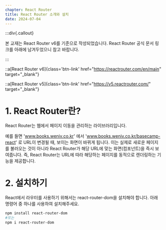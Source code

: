```yaml
---
chapter: React Router
title: React Router 소개와 설치
date: 2024-07-04
---
```


:::div{.callout}

본 교재는 React Router v6를 기준으로 작성되었습니다. React Router 공식 문서 링크를 아래에 남겨두었으니 참고 바랍니다.

:::

::a[React Router v6]{class='btn-link' href="https://reactrouter.com/en/main" target="\_blank"}

::a[React Router v5]{class='btn-link' href="https://v5.reactrouter.com/" target="\_blank"}

# 1. React Router란?

React Router는 웹에서 페이지 이동을 관리하는 라이브러리입니다.

예를 들면 'www.books.weniv.co.kr' 에서 'www.books.weniv.co.kr/basecamp-react' 로 URL이 변경될 때, 보이는 화면이 바뀌게 됩니다. 이는 실제로 새로운 페이지를 불러오는 것이 아니라 React Router가 해당 URL에 맞는 화면(컴포넌트)을 즉시 보여줍니다. 즉, React Router는 URL에 따라 해당하는 페이지를 동적으로 렌더링하는 기능을 제공합니다.

# 2. 설치하기

React에서 라우터를 사용하기 위해서는 react-router-dom을 설치해야 합니다. 아래 명령어 중 하나를 사용하여 설치해주세요.

```bash
npm install react-router-dom
#또는
npm i react-router-dom
```
